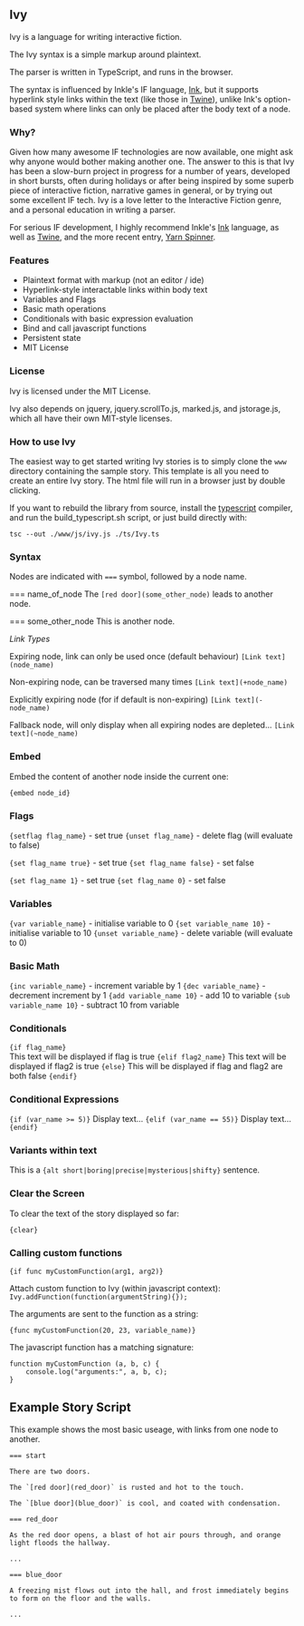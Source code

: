 ## Ivy

Ivy is a language for writing interactive fiction.

The Ivy syntax is a simple markup around plaintext. 

The parser is written in TypeScript, and runs in the browser.

The syntax is influenced by Inkle's IF language, [Ink](https://github.com/inkle/ink), but it supports hyperlink style links within the text (like those in [Twine](https://twinery.org/)), unlike Ink's option-based system where links can only be placed after the body text of a node.

### Why?

Given how many awesome IF technologies are now available, one might ask why anyone would bother making another one. The answer to this is that Ivy has been a slow-burn project in progress for a number of years, developed in short bursts, often during holidays or after being inspired by some superb piece of interactive fiction, narrative games in general, or by trying out some excellent IF tech. Ivy is a love letter to the Interactive Fiction genre, and a personal education in writing a parser.

For serious IF development, I highly recommend Inkle's [Ink](https://github.com/inkle/ink) language, as well as [Twine](https://twinery.org/), and the more recent entry, [Yarn Spinner](https://www.secretlab.com.au/yarnspinner/).

### Features

- Plaintext format with markup (not an editor / ide)
- Hyperlink-style interactable links within body text
- Variables and Flags
- Basic math operations
- Conditionals with basic expression evaluation
- Bind and call javascript functions
- Persistent state
- MIT License

### License

Ivy is licensed under the MIT License.

Ivy also depends on jquery, jquery.scrollTo.js, marked.js, and jstorage.js, which all have their own MIT-style licenses.

### How to use Ivy

The easiest way to get started writing Ivy stories is to simply clone the `www` directory containing the sample story. This template is all you need to create an entire Ivy story. The html file will run in a browser just by double clicking.

If you want to rebuild the library from source, install the [typescript](https://www.typescriptlang.org/) compiler, and run the build_typescript.sh script, or just build directly with:

```tsc --out ./www/js/ivy.js ./ts/Ivy.ts```

### Syntax

Nodes are indicated with `===` symbol, followed by a node name.

=== name_of_node
The `[red door](some_other_node)` leads to another node.

=== some_other_node
This is another node.

*Link Types*

Expiring node, link can only be used once (default behaviour)
`[Link text](node_name)`

Non-expiring node, can be traversed many times
`[Link text](+node_name)`

Explicitly expiring node (for if default is non-expiring)
`[Link text](-node_name)`

Fallback node, will only display when all expiring nodes are depleted...
`[Link text](~node_name)`

### Embed

Embed the content of another node inside the current one:

`{embed node_id}`

### Flags

`{setflag flag_name}`         - set true
`{unset flag_name}`           - delete flag (will evaluate to false)

`{set flag_name true}`        - set true
`{set flag_name false}`       - set false

`{set flag_name 1}`           - set true
`{set flag_name 0}`           - set false

### Variables

`{var variable_name}`         - initialise variable to 0
`{set variable_name 10}`      - initialise variable to 10
`{unset variable_name}`       - delete variable (will evaluate to 0)

### Basic Math

`{inc variable_name}`         - increment variable by 1
`{dec variable_name}`         - decrement increment by 1
`{add variable_name 10}`      - add 10 to variable
`{sub variable_name 10}`      - subtract 10 from variable

### Conditionals

`{if flag_name}`  
This text will be displayed if flag is true
`{elif flag2_name}`
This text will be displayed if flag2 is true
`{else}`
This will be displayed if flag and flag2 are both false
`{endif}`

### Conditional Expressions

`{if (var_name >= 5)}`
Display text...
`{elif (var_name == 55)}`
Display text...
`{endif}`

### Variants within text

This is a `{alt short|boring|precise|mysterious|shifty}` sentence.

### Clear the Screen

To clear the text of the story displayed so far:

`{clear}`

### Calling custom functions

`{if func myCustomFunction(arg1, arg2)}`

Attach custom function to Ivy (within javascript context):
`Ivy.addFunction(function(argumentString){});`

The arguments are sent to the function as a string:

`{func myCustomFunction(20, 23, variable_name)}`

The javascript function has a matching signature: 

```
function myCustomFunction (a, b, c) {
    console.log("arguments:", a, b, c);
}
```

## Example Story Script

This example shows the most basic useage, with links from one node to another.

```
=== start

There are two doors.

The `[red door](red_door)` is rusted and hot to the touch.

The `[blue door](blue_door)` is cool, and coated with condensation.

=== red_door

As the red door opens, a blast of hot air pours through, and orange light floods the hallway.

...

=== blue_door

A freezing mist flows out into the hall, and frost immediately begins to form on the floor and the walls.

...

```
